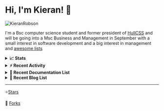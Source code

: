 
# Hi, I'm Kieran! 👋  

<p>
    <img src="https://komarev.com/ghpvc/?username=KieranRobson" alt="KieranRobson"/>       
</p>

I'm a Bsc computer science student and former president of [HullCSS](https://hullcss.org) and will be going into a Msc Business and Management in September with a small interest in software development and a big interest in management and [awesome lists](https://github.com/sindresorhus/awesome)

<!-- Stats -->
<details>
<summary><b>📈 Stats</b></summary>

![Metrics](assets/metrics.plugin.activity.svg) 

</details>


<!-- Recenet Activity -->
<details>
<summary><b>⚡ Recent Activity</b></summary>

<!--START_SECTION:activity-->
1. 🗣 Commented on [#2](https://github.com/KieranRobson/dotfiles/issues/2) in [KieranRobson/dotfiles](https://github.com/KieranRobson/dotfiles)
2. 🎉 Merged PR [#2](https://github.com/KieranRobson/dotfiles/pull/2) in [KieranRobson/dotfiles](https://github.com/KieranRobson/dotfiles)
3. 💪 Opened PR [#204](https://github.com/zudochkin/awesome-newsletters/pull/204) in [zudochkin/awesome-newsletters](https://github.com/zudochkin/awesome-newsletters)
4. 🗣 Commented on [#3073](https://github.com/awesome-selfhosted/awesome-selfhosted/issues/3073) in [awesome-selfhosted/awesome-selfhosted](https://github.com/awesome-selfhosted/awesome-selfhosted)
5. 🗣 Commented on [#3073](https://github.com/awesome-selfhosted/awesome-selfhosted/issues/3073) in [awesome-selfhosted/awesome-selfhosted](https://github.com/awesome-selfhosted/awesome-selfhosted)
6. 🗣 Commented on [#3073](https://github.com/awesome-selfhosted/awesome-selfhosted/issues/3073) in [awesome-selfhosted/awesome-selfhosted](https://github.com/awesome-selfhosted/awesome-selfhosted)
7. 🗣 Commented on [#3072](https://github.com/awesome-selfhosted/awesome-selfhosted/issues/3072) in [awesome-selfhosted/awesome-selfhosted](https://github.com/awesome-selfhosted/awesome-selfhosted)
8. 🎉 Merged PR [#3](https://github.com/KieranRobson/cheatsheets/pull/3) in [KieranRobson/cheatsheets](https://github.com/KieranRobson/cheatsheets)
9. 🎉 Merged PR [#2](https://github.com/KieranRobson/cheatsheets/pull/2) in [KieranRobson/cheatsheets](https://github.com/KieranRobson/cheatsheets)
10. 🎉 Merged PR [#1](https://github.com/KieranRobson/cheatsheets/pull/1) in [KieranRobson/cheatsheets](https://github.com/KieranRobson/cheatsheets)
<!--END_SECTION:activity-->

More Activity [Here](pages/RECENT-ACTIVITY.md)
</details>



<!-- Recent Documentation List -->
<details>
  <summary><b>📰 Recent Documentation List</b></summary>
    <p>
        
<!-- BLOG-POST-LIST:START -->
- [What I Run On My VPS](https://blog.kieranrobson.com//posts/What-I-Run-On-My-VPS/)
<!-- BLOG-POST-LIST:END -->

</p>
</details>

<!-- Recent Documentation List -->
<details>
  <summary><b>📰 Recent Blog List</b></summary>
    <p>
        
<!-- BLOG-POST-LIST:START -->
<!-- BLOG-POST-LIST:END -->

</p>
</details>


-----
⭐[Stars](pages/STARRED-REPOS.md)

🍴 [Forks](https://github.com/forks-by-kieran)